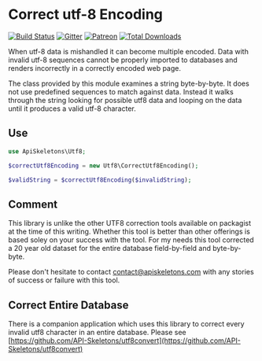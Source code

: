 Correct utf-8 Encoding
======================

[![Build Status](https://travis-ci.org/API-Skeletons/correct-utf8-encoding.svg)](https://travis-ci.org/API-Skeletons/correct-utf8-encoding)
[![Gitter](https://badges.gitter.im/api-skeletons/open-source.svg)](https://gitter.im/api-skeletons/open-source)
[![Patreon](https://img.shields.io/badge/patreon-donate-yellow.svg)](https://www.patreon.com/apiskeletons)
[![Total Downloads](https://poser.pugx.org/api-skeletons/correct-utf8-encoding/downloads)](https://packagist.org/packages/api-skeletons/correct-utf8-encoding)


When utf-8 data is mishandled it can become multiple encoded.  Data with invalid utf-8 sequences cannot be properly imported to databases and renders incorrectly in a correctly encoded web page.

The class provided by this module examines a string byte-by-byte.  It does not use predefined sequences to match against data.  Instead it walks through the string looking for possible utf8 data and looping on the data until it produces a valid utf-8 character.


Use
---

```php
use ApiSkeletons\Utf8;

$correctUtf8Encoding = new Utf8\CorrectUtf8Encoding();

$validString = $correctUtf8Encoding($invalidString);
```

Comment
-------

This library is unlike the other UTF8 correction tools available on packagist
at the time of this writing.  Whether this tool is better than other offerings is based soley on your success with the tool.  For my needs this tool corrected a 20 year old dataset for the entire database field-by-field and byte-by-byte.

Please don't hesitate to contact <contact@apiskeletons.com> with any stories of success or failure with this tool.


Correct Entire Database
-----------------------

There is a companion application which uses this library to correct every invalid utf8 character in an entire database.
Please see [https://github.com/API-Skeletons/utf8convert](https://github.com/API-Skeletons/utf8convert)
